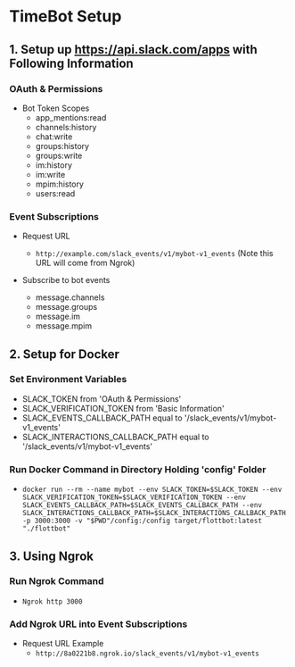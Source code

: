 # TimeBot Setup

## 1. Setup up https://api.slack.com/apps with Following Information

### OAuth & Permissions

- Bot Token Scopes
	- app_mentions:read
	- channels:history
	- chat:write
	- groups:history
	- groups:write
	- im:history
	- im:write
	- mpim:history
	- users:read

### Event Subscriptions

- Request URL 
	- ``` http://example.com/slack_events/v1/mybot-v1_events ``` (Note this URL will come from Ngrok)

- Subscribe to bot events
	- message.channels
	- message.groups
	- message.im
	- message.mpim

## 2. Setup for Docker

### Set Environment Variables

- SLACK_TOKEN from 'OAuth & Permissions'
- SLACK_VERIFICATION_TOKEN from 'Basic Information'
- SLACK_EVENTS_CALLBACK_PATH equal to '/slack_events/v1/mybot-v1_events'
- SLACK_INTERACTIONS_CALLBACK_PATH equal to '/slack_events/v1/mybot-v1_events'

### Run Docker Command in Directory Holding 'config' Folder

- ``` docker run --rm --name mybot --env SLACK_TOKEN=$SLACK_TOKEN --env SLACK_VERIFICATION_TOKEN=$SLACK_VERIFICATION_TOKEN --env SLACK_EVENTS_CALLBACK_PATH=$SLACK_EVENTS_CALLBACK_PATH --env SLACK_INTERACTIONS_CALLBACK_PATH=$SLACK_INTERACTIONS_CALLBACK_PATH -p 3000:3000 -v "$PWD"/config:/config target/flottbot:latest "./flottbot" ```

## 3. Using Ngrok 

### Run Ngrok Command

- ``` Ngrok http 3000 ```

### Add Ngrok URL into Event Subscriptions

- Request URL Example
	- ``` http://8a0221b8.ngrok.io/slack_events/v1/mybot-v1_events ```



